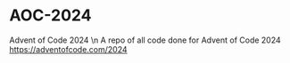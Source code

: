 # AOC-2024
Advent of Code 2024 \n
A repo of all code done for Advent of Code 2024
https://adventofcode.com/2024
